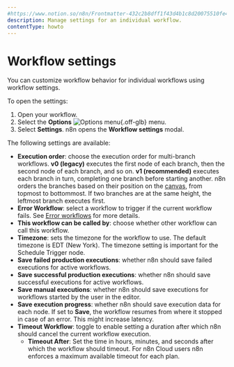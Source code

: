 ```yaml
---
#https://www.notion.so/n8n/Frontmatter-432c2b8dff1f43d4b1c8d20075510fe4
description: Manage settings for an individual workflow.
contentType: howto
---
```


# Workflow settings

You can customize workflow behavior for individual workflows using workflow settings.

To open the settings:

1. Open your workflow.
2. Select the **Options** <span class="inline-image">![Options menu](/_images/common-icons/three-dot-options-menu.png){.off-glb}</span> menu.
3. Select **Settings**. n8n opens the **Workflow settings** modal.


The following settings are available:

* **Execution order**: choose the execution order for multi-branch workflows. **v0 (legacy)** executes the first node of each branch, then the second node of each branch, and so on. **v1 (recommended)** executes each branch in turn, completing one branch before starting another. n8n orders the branches based on their position on the [canvas](/glossary.md#canvas-n8n), from topmost to bottommost. If two branches are at the same height, the leftmost branch executes first.
* **Error Workflow**: select a workflow to trigger if the current workflow fails. See [Error workflows](/flow-logic/error-handling.md) for more details.
* **This workflow can be called by**: choose whether other workflow can call this workflow.
* **Timezone**: sets the timezone for the workflow to use. The default timezone is EDT (New York). The timezone setting is  important for the Schedule Trigger node.
* **Save failed production executions**: whether n8n should save failed executions for active workflows.
* **Save successful production executions**: whether n8n should save successful executions for active workflows.
* **Save manual executions**: whether n8n should save executions for workflows started by the user in the editor.
* **Save execution progress**: whether n8n should save execution data for each node. If set to **Save**, the workflow resumes from where it stopped in case of an error. This might increase latency.
* **Timeout Workflow**: toggle to enable setting a duration after which n8n should cancel the current workflow execution.
	* **Timeout After**: Set the time in hours, minutes, and seconds after which the workflow should timeout. For n8n Cloud users n8n enforces a maximum available timeout for each plan.
